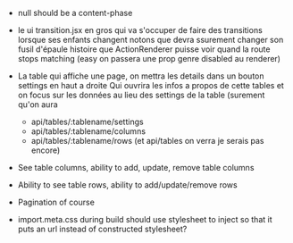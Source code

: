 - null should be a content-phase

- le ui transition.jsx en gros qui va s'occuper de faire des transitions
  lorsque ses enfants changent
  notons que <Route> devra ssurement changer son fusil d'épaule histoire que ActionRenderer
  puisse voir quand la route stops matching (easy on passera une prop genre disabled au renderer)

- La table qui affiche une page, on mettra les details dans un bouton settings en haut a droite
  Qui ouvrira les infos a propos de cette tables et on focus sur les données au lieu des settings de la table
  (surement qu'on aura
  - api/tables/:tablename/settings
  - api/tables/:tablename/columns
  - api/tables/:tablename/rows
    (et api/tables on verra je serais pas encore)

- See table columns, ability to add, update, remove table columns
- Ability to see table rows, ability to add/update/remove rows
- Pagination of course
- import.meta.css during build should use stylesheet to inject so that it puts an url instead of constructed stylesheet?
